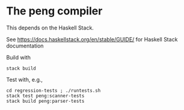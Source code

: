 # The peng compiler

This depends on the Haskell Stack.

See <https://docs.haskellstack.org/en/stable/GUIDE/> for Haskell Stack
documentation


Build with

````
stack build
````


Test with, e.g.,

````
cd regression-tests ; ./runtests.sh
stack test peng:scanner-tests
stack build peng:parser-tests
````
